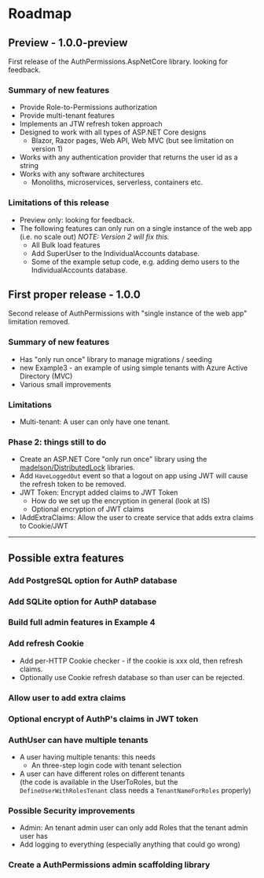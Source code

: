 # Roadmap

## Preview - 1.0.0-preview

First release of the AuthPermissions.AspNetCore library. looking for feedback.

### Summary of new features

- Provide Role-to-Permissions authorization
- Provide multi-tenant features
- Implements an JTW refresh token approach
- Designed to work with all types of ASP.NET Core designs
  - Blazor, Razor pages, Web API, Web MVC (but see limitation on version 1)
- Works with any authentication provider that returns the user id as a string
- Works with any software architectures
  - Monoliths, microservices, serverless, containers etc.

### Limitations of this release

- Preview only: looking for feedback.
- The following features can only run on a single instance of the web app (i.e. no scale out) *NOTE: Version 2 will fix this.*
  - All Bulk load features
  - Add SuperUser to the IndividualAccounts database.
  - Some of the example setup code, e.g. adding demo users to the IndividualAccounts database.

## First proper release - 1.0.0

Second release of AuthPermissions with "single instance of the web app" limitation removed.
### Summary of new features

- Has "only run once" library to manage migrations / seeding
- new Example3 - an example of using simple tenants with Azure Active Directory (MVC)
- Various small improvements 

### Limitations 

- Multi-tenant: A user can only have one tenant.

### Phase 2: things still to do 

- Create an ASP.NET Core "only run once" library using the [madelson/DistributedLock](https://github.com/madelson/DistributedLock) libraries.
- Add `HaveLoggedOut` event so that a logout on app using JWT will cause the refresh token to be removed.
- JWT Token: Encrypt added claims to JWT Token
  - How do we set up the encryption in general (look at IS)
  - Optional encryption of JWT claims
- IAddExtraClaims: Allow the user to create service that adds extra claims to Cookie/JWT

----

## Possible extra features

### Add PostgreSQL option for AuthP database

### Add SQLite option for AuthP database

### Build full admin features in Example 4

### Add refresh Cookie

- Add per-HTTP Cookie checker - if the cookie is xxx old, then refresh claims.
- Optionally use Cookie refresh database so than user can be rejected.

### Allow user to add extra claims

### Optional encrypt of AuthP's claims in JWT token

### AuthUser can have multiple tenants

- A user having multiple tenants: this needs
  - An three-step login code with tenant selection
- A user can have different roles on different tenants  
(the code is available in the UserToRoles, but the `DefineUserWithRolesTenant` class needs a `TenantNameForRoles` properly)

### Possible Security improvements

- Admin: An tenant admin user can only add Roles that the tenant admin user has
- Add logging to everything (especially anything that could go wrong)  

### Create a AuthPermissions admin scaffolding library